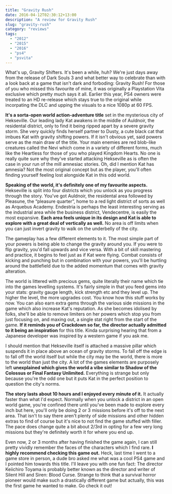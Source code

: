 ```yaml
---
title: "Gravity Rush"
date: 2016-04-12T02:30:12+13:00
description: "A review for Gravity Rush"
slug: "gravity-rush"
category: "reviews"
tags:
  - "2012"
  - "2015"
  - "2016"
  - "ps4"
  - "psvita"
---
```


What's up, Gravity Shifters. It's been a while, huh? We're just days away from the release of Dark Souls 3 and what better way to celebrate than with a look back at a game that isn't dark and forboding: Gravity Rush! For those of you who missed this favourite of mine, it was originally a Playstation Vita exclusive which pretty much says it all. Earlier this year, PS4 owners were treated to an HD re-release which stays true to the original while incorpating the DLC and upping the visuals to a nice 1080p at 60 FPS.

**It's a sorta-open world action-adventure title** set in the mysterious city of Hekseville. Our leading lady Kat awakens in the middle of Auldnoir, the residental district, only to find it being ripped apart by a severe gravity storm. She very quickly finds herself partner to Dusty, a cute black cat that imbues Kat with gravity shifting powers. If it isn't obvious yet, said powers serve as the main draw of the title. Your main enemies are red blob-like creatures called the Nevi which come in a variety of different forms, much like the Heartless for those of you who played Kingdom Hearts. No one is really quite sure why they've started attacking Hekseville as is often the case in your run of the mill amnesiac stories. Oh, did I mention Kat has amnesia? Not the most original concept but as the player, you'll often finding yourself feeling lost alongside Kat in this odd world.

**Speaking of the world, it's definitely one of my favourite aspects.** Hekseville is split into four districts which you unlock as you progress through the story. You've got Auldnoir, the residental area followed by Pleasune, the “pleasure quarter”, home to a red light district of sorts as well as Arquebus Academy. Endestria is perhaps the least interesting serving as the industrial area while the business district, Vendecentre, is easily the most expansive. **Each area feels unique in its design and Kat is able to explore with a great deal of vertically as well.** No area is off limits when you can just invert gravity to walk on the underbelly of the city.

The gameplay has a few different elements to it. The most simple part of your powers is being able to change the gravity around you. If you were to flip gravity, you'd fall upwards and vice versa. With a bit of skill mastering and practice, it begins to feel just as if Kat were flying. Combat consists of kicking and punching but in combination with your powers, you'll be hurtling around the battlefield due to the added momentum that comes with gravity alteration.

The world is littered with precious gems, quite literally their name which tie into the games levelling systems. It's fairly simple in that you feed gems into your stats: gravity gauge length, kick strength etc and they level up. The higher the level, the more upgrades cost. You know how this stuff works by now. You can also earn extra gems through the various side missions in the game which also increase Kat's reputation. As she becomes idolised by folks, she'll be able to remove limiters on her powers which stop you from just focusing on, and maxing out, a single stat right from the start of the game. **If it reminds you of Crackdown so far, the director actually admitted to it being an inspiration** for this title. Kinda surprising hearing that from a Japanese developer was inspired by a western game if you ask me.

I should mention that Hekseville itself is attached a massive pillar which suspends it in place above an ocean of gravity storms. To fall off the edge is to fall off the world itself but while the city may be the world, there is more to the world than just the city. A lot of the games elements are purposely left **unexplained which gives the world a vibe similar to Shadow of the Colossus or Final Fantasy Unlimited.** Everything is strange but only because you're the odd one but it puts Kat in the perfect position to question the city's norms.

**The story lasts about 10 hours and I enjoyed every minute of it.** It actually faster than what I'd expect. Normally when you unlock a district in an open world game, you're confined there until you've been made to explore every inch but here, you'll only be doing 2 or 3 missions before it's off to the next area. That isn't to say there aren't plenty of side missions and other hidden extras to find of course but it's nice to not find the game stuffed with filler. The pace does change quite a bit about 2/3rd in opting for a few very long missions but they're definitely worth it for where you end up.

Even now, 2 or 3 months after having finished the game again, I can still pretty vividly remember the faces of the characters which I find rare. **I highly recommend checking this game out.** Heck, last time I went to a game store in person, a dude bro asked me what was a cool PS4 game and I pointed him towards this title. I'll leave you with one fun fact: The director Keiichiro Toyama is probably better known as the director and writer of Silent Hill and Siren: Blood Curse. Strange to think that a survival horror pioneer would make such a drastically different game but actually, this was the first game he wanted to make. Go check it out!
